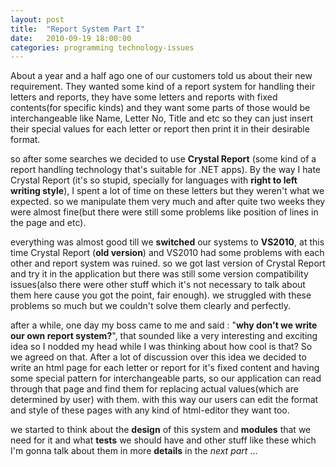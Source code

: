```yaml
---
layout: post
title:  "Report System Part I"
date:   2010-09-19 18:00:00
categories: programming technology-issues
---
```


About a year and a half ago one of our customers told us about their new requirement. They wanted some kind of a report system for handling their letters and reports, they have some letters and reports with fixed contents(for specific kinds) and they want some parts of those would be interchangeable like Name, Letter No, Title and etc so they can just insert their special values for each letter or report then print it in their desirable format.

so after some searches we decided to use **Crystal Report** (some kind of a report handling technology that's suitable for .NET apps). By the way I hate Crystal Report (it's so stupid, specially for languages with **right to left writing style**), I spent a lot of time on these letters but they weren't what we expected. so we manipulate them very much and after quite two weeks they were almost fine(but there were still some problems like position of lines in the page and etc).

everything was almost good till we **switched** our systems to **VS2010**, at this time Crystal Report (**old version**) and VS2010 had some problems with each other and report system was ruined. so we got last version of Crystal Report and try it in the application but there was still some version compatibility issues(also there were other stuff which it's not necessary to talk about them here cause you got the point, fair enough). we struggled with these problems so much but we couldn't solve them clearly and perfectly.

after a while,  one day my boss came to me and said : "**why don't we write our own report system?**", that sounded like a very interesting and exciting idea so I nodded my head while I was thinking about how cool is that? So we agreed on that. After a lot of discussion over this idea we decided to write an html page for each letter or report for it's fixed content and having some special pattern for interchangeable parts, so our application can read through that page and find them for replacing actual values(which are determined by user) with them. with this way our users can edit the format and style of these pages with any kind of html-editor they want too.

we started to think about the **design** of this system and **modules** that we need for it and what **tests** we should have and other stuff like these which I'm gonna talk about them in more **details** in the *next part* ...
